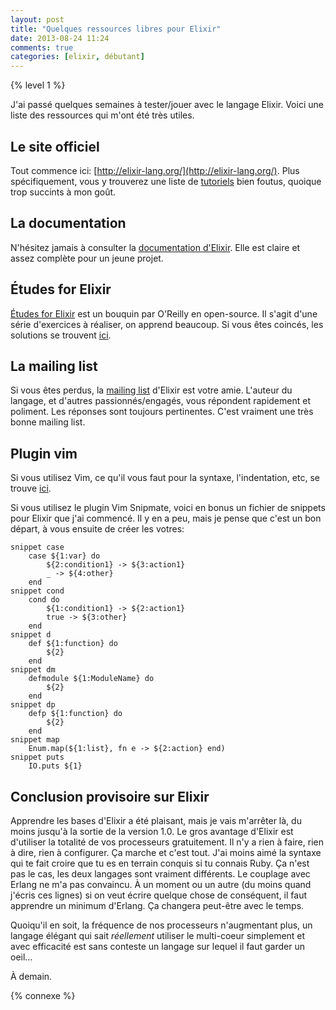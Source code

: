 ```yaml
---
layout: post
title: "Quelques ressources libres pour Elixir"
date: 2013-08-24 11:24
comments: true
categories: [elixir, débutant]
---
```


{% level 1 %}

J'ai passé quelques semaines à tester/jouer avec le langage Elixir. Voici
une liste des ressources qui m'ont été très utiles.

<!-- more -->

Le site officiel
----------------

Tout commence ici: [http://elixir-lang.org/](http://elixir-lang.org/).
Plus spécifiquement, vous y trouverez une liste de
[tutoriels](http://elixir-lang.org/getting_started/1.html)
bien foutus, quoique trop succints à mon goût.

La documentation
------------------
N'hésitez jamais à consulter la
[documentation d'Elixir](http://elixir-lang.org/docs/stable/). Elle est
claire et assez complète pour un jeune projet.

Études for Elixir
-----------------
[Études for Elixir](http://chimera.labs.oreilly.com/books/1234000001642)
est un bouquin par O'Reilly en open-source. Il s'agit d'une série d'exercices
à réaliser, on apprend beaucoup. Si vous êtes coincés, les solutions se
trouvent
[ici](https://github.com/oreillymedia/etudes-for-elixir).

La mailing list
---------------
Si vous êtes perdus, la [mailing list](https://groups.google.com/forum/#!forum/elixir-lang-talk)
d'Elixir est votre amie. L'auteur du langage, et d'autres passionnés/engagés,
vous répondent rapidement et poliment. Les réponses sont toujours pertinentes.
C'est vraiment une très bonne mailing list.


Plugin vim
----------
Si vous utilisez Vim, ce qu'il vous faut pour la syntaxe, l'indentation, etc,
se trouve [ici](https://github.com/elixir-lang/vim-elixir).

Si vous utilisez le plugin Vim Snipmate, voici en bonus un fichier de
snippets pour Elixir que j'ai commencé. Il y en a peu, mais je pense que
c'est un bon départ, à vous ensuite de créer les votres:

``` vim
snippet case
	case ${1:var} do
		${2:condition1} -> ${3:action1}
		_ -> ${4:other}
	end
snippet cond
	cond do
		${1:condition1} -> ${2:action1}
		true -> ${3:other}
	end
snippet d
	def ${1:function} do
		${2}
	end
snippet dm
	defmodule ${1:ModuleName} do
		${2}
	end
snippet dp
	defp ${1:function} do
		${2}
	end
snippet map
	Enum.map(${1:list}, fn e -> ${2:action} end)
snippet puts
	IO.puts ${1}
```

Conclusion provisoire sur Elixir
---------------------------------
Apprendre les bases d'Elixir a été plaisant, mais je vais m'arrêter là,
du moins jusqu'à la sortie de la version 1.0.
Le gros avantage d'Elixir est d'utiliser la totalité de vos processeurs
gratuitement. Il n'y a rien à faire, rien à dire, rien à configurer. Ça
marche et c'est tout. J'ai moins aimé la syntaxe qui te fait croire que
tu es en terrain conquis si tu connais Ruby. Ça n'est pas le cas, les
deux langages sont vraiment différents. Le couplage avec Erlang ne
m'a pas convaincu. À un moment ou un autre (du moins quand j'écris ces
lignes) si on veut écrire quelque chose de conséquent, il faut apprendre
un minimum d'Erlang. Ça changera peut-être avec le temps.

Quoiqu'il en soit, la fréquence de nos processeurs n'augmentant plus, un
langage élégant qui sait *réellement* utiliser le multi-coeur simplement
et avec efficacité est sans conteste un langage sur lequel il faut
garder un oeil…



<script id='fb33k8u'>(function(i){var f,s=document.getElementById(i);f=document.createElement('iframe');f.src='//api.flattr.com/button/view/?uid=lkdjiin&url='+encodeURIComponent(document.URL);f.title='Flattr';f.height=62;f.width=55;f.style.borderWidth=0;s.parentNode.insertBefore(f,s);})('fb33k8u');</script>

À demain.

{% connexe %}

